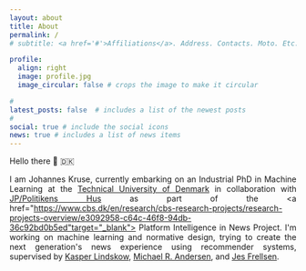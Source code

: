 ```yaml
---
layout: about
title: About
permalink: /
# subtitle: <a href='#'>Affiliations</a>. Address. Contacts. Moto. Etc.

profile:
  align: right
  image: profile.jpg
  image_circular: false # crops the image to make it circular

# 
latest_posts: false  # includes a list of the newest posts
# 
social: true # include the social icons
news: true # includes a list of news items
---
```


<!-- 
TODO: 
- Add my news 
- Make About/Home
-->
<div style="text-align: justify;">
Hello there 👋 🇩🇰 

I am Johannes Kruse, currently embarking on an Industrial PhD in Machine Learning at the
<a href="https://www.dtu.dk/english/" target="_blank">Technical University of Denmark</a>
in collaboration with <a href="https://jppol.dk/en/" target="_blank">JP/Politikens Hus</a>
as part of the <a href="https://www.cbs.dk/en/research/cbs-research-projects/research-projects-overview/e3092958-c64c-46f8-94db-36c92bd0b5ed"target="_blank">
Platform Intelligence in News Project</a>. I'm working on machine learning and normative design, 
trying to create the next generation's  news experience using recommender systems, supervised by
<a href="https://www.linkedin.com/in/kasper-lindskow-6bb2089/?originalSubdomain=dk" target="_blank">Kasper Lindskow</a>,
<a href="https://scholar.google.dk/citations?user=cOrfSmIAAAAJ&hl=en" target="_blank">Michael R. Andersen</a>, and
<a href="https://frellsen.org/" target="_blank">Jes Frellsen</a>.

</div>